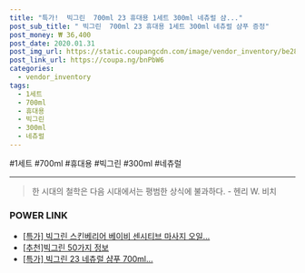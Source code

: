 ```yaml
--- 
title: "특가!  빅그린  700ml 23 휴대용 1세트 300ml 네츄럴 샴..." 
post_sub_title: " 빅그린  700ml 23 휴대용 1세트 300ml 네츄럴 샴푸 증정" 
post_money: ₩ 36,400 
post_date: 2020.01.31 
post_img_url: https://static.coupangcdn.com/image/vendor_inventory/be28/210b5564f7cb235420b0cfc0fab52d13db6d18a6a580ef4c785775a6d616.jpg 
post_link_url: https://coupa.ng/bnPbW6 
categories: 
  - vendor_inventory 
tags: 
  - 1세트 
  - 700ml 
  - 휴대용 
  - 빅그린 
  - 300ml 
  - 네츄럴 
--- 
```

  #1세트 #700ml #휴대용 #빅그린 #300ml #네츄럴 
<hr> 

> 한 시대의 철학은 다음 시대에서는 평범한 상식에 불과하다. - 헨리 W. 비치 


### POWER LINK

* <a href="https://blog.naver.com/sakai111/221792213455" target="_blank">[특가] 빅그린 스킨베리어 베이비 센시티브 마사지 오일...</a>
* <a href="https://blog.naver.com/fasyy4321/221791046221" target="_blank">[추천]빅그린 50가지 정보</a>
* <a href="https://blog.naver.com/an0733/221791461623" target="_blank">[특가] 빅그린 23 네츄럴 샴푸 700ml...</a>
